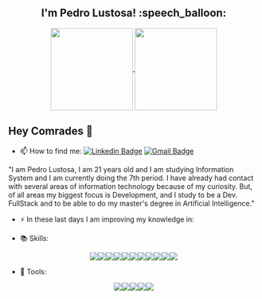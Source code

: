 
<h2 align="center">I'm Pedro Lustosa! :speech_balloon:</h2>

<p align="center">
  <a href="https://github.com/Pedrolustosa/github-readme-stats">
    <img
      align="center"
      height="165"
      src="https://github-readme-stats.vercel.app/api?username=Pedrolustosa&count_private=true&show_icons=true&custom_title=Github%20Status&hide=issues&theme=dark"
    />
  </a>
  
  <a href="https://github.com/Pedrolustosa/github-readme-stats">
    <img
      align="center"
      height="165"
      src="https://github-readme-stats.vercel.app/api/top-langs/?username=Pedrolustosa&&layout=compact&theme=dark"
    />
  </a>
</p>

## Hey Comrades 👋

- 📫 How to find me: 
[![Linkedin Badge](https://img.shields.io/badge/LinkedIn-0077B5?style=for-the-badge&logo=linkedin&logoColor=white&link=https://www.linkedin.com/in/pedro-henrique-lustosa-e-silva-29b827144)](https://www.linkedin.com/in/pedro-henrique-lustosa-e-silva-29b827144)
[![Gmail Badge](https://img.shields.io/badge/Gmail-D14836?style=for-the-badge&logo=gmail&logoColor=white&link=pedroeternalss@gmail.com)](pedroeternalss@gmail.com)

"I am Pedro Lustosa, I am 21 years old and I am studying Information System and I am currently doing the 7th period. I have already had contact with several areas of information technology because of my curiosity. But, of all areas my biggest focus is Development, and I study to be a Dev. FullStack and to be able to do my master's degree in Artificial Intelligence."

-  :zap: In these last days I am improving my knowledge in: 

- :books: Skills:
<p align="center">
<img src="https://img.shields.io/badge/C%23-239120?style=for-the-badge&logo=c-sharp&logoColor=white"><img src="https://img.shields.io/badge/.NET-5C2D91?style=for-the-badge&logo=.net&logoColor=white"><img src="https://img.shields.io/badge/CSS-239120?&style=for-the-badge&logo=css3&logoColor=white"><img src="https://img.shields.io/badge/CSS3-1572B6?style=for-the-badge&logo=css3&logoColor=white"><img src="https://img.shields.io/badge/HTML-239120?style=for-the-badge&logo=html5&logoColor=white"><img src="https://img.shields.io/badge/HTML5-E34F26?style=for-the-badge&logo=html5&logoColor=white"><img src="https://img.shields.io/badge/Bootstrap-563D7C?style=for-the-badge&logo=bootstrap&logoColor=white"><img src="https://img.shields.io/badge/Angular-DD0031?style=for-the-badge&logo=angular&logoColor=white"><img src="https://img.shields.io/badge/React-20232A?style=for-the-badge&logo=react&logoColor=61DAFB"><img src="https://img.shields.io/badge/JavaScript-F7DF1E?style=for-the-badge&logo=javascript&logoColor=black"><img src="https://img.shields.io/badge/jQuery-0769AD?style=for-the-badge&logo=jquery&logoColor=white">
</p>

- 🧰 Tools:
<p align="center">
<img src="https://img.shields.io/badge/Git-F05032?style=for-the-badge&logo=git&logoColor=white"><img src="https://img.shields.io/badge/Docker-2CA5E0?style=for-the-badge&logo=docker&logoColor=white"><img src="https://img.shields.io/badge/npm-CB3837?style=for-the-badge&logo=npm&logoColor=white"><img src="https://img.shields.io/badge/Visual_Studio_2019-5C2D91?style=for-the-badge&logo=visual%20studio&logoColor=white"><img src="https://img.shields.io/badge/Visual_Studio_Code-0078D4?style=for-the-badge&logo=visual%20studio%20code&logoColor=white">
 </p>
